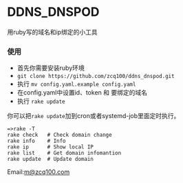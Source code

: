 # DDNS_DNSPOD

用ruby写的域名和ip绑定的小工具


### 使用

- 首先你需要安装ruby环境
- ```git clone https://github.com/zcq100/ddns_dnspod.git```
- 执行 ```mv config.yaml.example config.yaml```
- 在config.yaml中设置id、token 和 要绑定的域名
- 执行 ```rake update``` 


你可以把```rake update```加到cron或者systemd-job里面定时执行。


```
=>rake -T
rake check   # Check domain change
rake info    # Info
rake ip      # Show local IP
rake list    # Get domain infomantion
rake update  # Update domain
```

Email:m@zcq100.com
